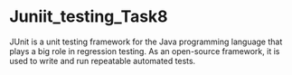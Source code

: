# Juniit_testing_Task8
JUnit is a unit testing framework for the Java programming language that plays a big role in regression testing.
As an open-source framework, it is used to write and run repeatable automated tests.
